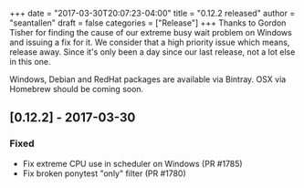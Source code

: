 +++
date = "2017-03-30T20:07:23-04:00"
title = "0.12.2 released"
author = "seantallen"
draft = false
categories = ["Release"]
+++
Thanks to Gordon Tisher for finding the cause of our extreme busy wait problem on Windows and issuing a fix for it. We consider that a high priority issue which means, release away. Since it's only been a day since our last release, not a lot else in this one.
<!--more-->

Windows, Debian and RedHat packages are available via Bintray. OSX via Homebrew should be coming soon.

## [0.12.2] - 2017-03-30

### Fixed

- Fix extreme CPU use in scheduler on Windows (PR #1785)
- Fix broken ponytest "only" filter (PR #1780)
